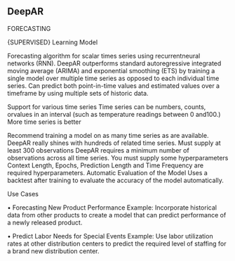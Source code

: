 ## DeepARFORECASTING

{SUPERVISED} Learning ModelForecasting algorithm for scalar times series using recurrentneural networks (RNN). DeepAR outperforms standard autoregressive integrated moving average (ARIMA) and exponential smoothing (ETS) by training a single model over multiple time series as opposed to each individual time series.Can predict both point-in-time values and estimated values over a timeframe by using multiple sets of historic data.Support for various time series Time series can be numbers, counts, orvalues in an interval (such as temperature readings between 0 and100.)More time series is betterRecommend training a model on as many time series as are available. DeepAR really shines with hundreds of related timeseries.Must supply at least 300 observationsDeepAR requires a minimum number of observations across all time series.You must supply some hyperparametersContext Length, Epochs, Prediction Length and Time Frequency are required hyperparameters.Automatic Evaluation of the ModelUses a backtest after training to evaluate the accuracy of the model automatically.


Use Cases 
• Forecasting New Product PerformanceExample: Incorporate historical data from other products to create a model that can predict performance of a newly released product.• Predict Labor Needs for Special EventsExample: Use labor utilization rates at other distribution centers to predict the requiredlevel of staffing for a brand new distribution center.